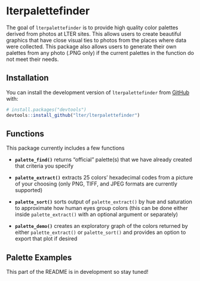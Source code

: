 
<!-- README.md is generated from README.Rmd. Please edit that file -->

# lterpalettefinder

<!-- badges: start -->
<!-- badges: end -->

The goal of `lterpalettefinder` is to provide high quality color
palettes derived from photos at LTER sites. This allows users to create
beautiful graphics that have close visual ties to photos from the places
where data were collected. This package also allows users to generate
their own palettes from any photo (.PNG only) if the current palettes in
the function do not meet their needs.

## Installation

You can install the development version of `lterpalettefinder` from
[GitHub](https://github.com/) with:

``` r
# install.packages("devtools")
devtools::install_github("lter/lterpalettefinder")
```

## Functions

This package currently includes a few functions

-   **`palette_find()`** returns “official” palette(s) that we have
    already created that criteria you specify

-   **`palette_extract()`** extracts 25 colors’ hexadecimal codes from a
    picture of your choosing (only PNG, TIFF, and JPEG formats are
    currently supported)

-   **`palette_sort()`** sorts output of `palette_extract()` by hue and
    saturation to approximate how human eyes group colors (this can be
    done either inside `palette_extract()` with an optional argument or
    separately)

-   **`palette_demo()`** creates an exploratory graph of the colors
    returned by either `palette_extract()` or `palette_sort()` and
    provides an option to export that plot if desired

## Palette Examples

This part of the README is in development so stay tuned!
